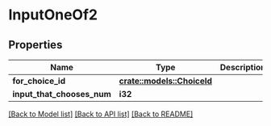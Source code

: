 # InputOneOf2

## Properties

Name | Type | Description | Notes
------------ | ------------- | ------------- | -------------
**for_choice_id** | [**crate::models::ChoiceId**](ChoiceId.md) |  | 
**input_that_chooses_num** | **i32** |  | 

[[Back to Model list]](../README.md#documentation-for-models) [[Back to API list]](../README.md#documentation-for-api-endpoints) [[Back to README]](../README.md)


